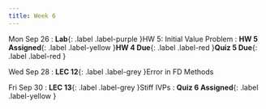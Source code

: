 ```yaml
---
title: Week 6
---
```


Mon Sep 26
: **Lab**{: .label .label-purple }HW 5: Initial Value Problem
: **HW 5 Assigned**{: .label .label-yellow }**HW 4 Due**{: .label .label-red }**Quiz 5 Due**{: .label .label-red }

Wed Sep 28
: **LEC 12**{: .label .label-grey }Error in FD Methods

Fri Sep 30
: **LEC 13**{: .label .label-grey }Stiff IVPs
: **Quiz 6 Assigned**{: .label .label-yellow }